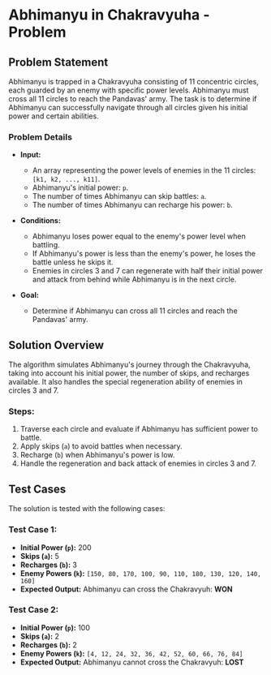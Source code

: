 # Abhimanyu in Chakravyuha - Problem

## Problem Statement

Abhimanyu is trapped in a Chakravyuha consisting of 11 concentric circles, each guarded by an enemy with specific power levels. Abhimanyu must cross all 11 circles to reach the Pandavas' army. The task is to determine if Abhimanyu can successfully navigate through all circles given his initial power and certain abilities.

### Problem Details

- **Input:**
  - An array representing the power levels of enemies in the 11 circles: `[k1, k2, ..., k11]`.
  - Abhimanyu's initial power: `p`.
  - The number of times Abhimanyu can skip battles: `a`.
  - The number of times Abhimanyu can recharge his power: `b`.

- **Conditions:**
  - Abhimanyu loses power equal to the enemy's power level when battling.
  - If Abhimanyu's power is less than the enemy's power, he loses the battle unless he skips it.
  - Enemies in circles 3 and 7 can regenerate with half their initial power and attack from behind while Abhimanyu is in the next circle.

- **Goal:**
  - Determine if Abhimanyu can cross all 11 circles and reach the Pandavas' army.

## Solution Overview

The algorithm simulates Abhimanyu's journey through the Chakravyuha, taking into account his initial power, the number of skips, and recharges available. It also handles the special regeneration ability of enemies in circles 3 and 7.

### Steps:
1. Traverse each circle and evaluate if Abhimanyu has sufficient power to battle.
2. Apply skips (`a`) to avoid battles when necessary.
3. Recharge (`b`) when Abhimanyu's power is low.
4. Handle the regeneration and back attack of enemies in circles 3 and 7.

## Test Cases

The solution is tested with the following cases:

### Test Case 1:
- **Initial Power (`p`):** 200
- **Skips (`a`):** 5
- **Recharges (`b`):** 3
- **Enemy Powers (`k`):** `[150, 80, 170, 100, 90, 110, 180, 130, 120, 140, 160]`
- **Expected Output:** Abhimanyu can cross the Chakravyuh: **WON**

### Test Case 2:
- **Initial Power (`p`):** 100
- **Skips (`a`):** 2
- **Recharges (`b`):** 2
- **Enemy Powers (`k`):** `[4, 12, 24, 32, 36, 42, 52, 60, 66, 76, 84]`
- **Expected Output:** Abhimanyu cannot cross the Chakravyuh: **LOST**
